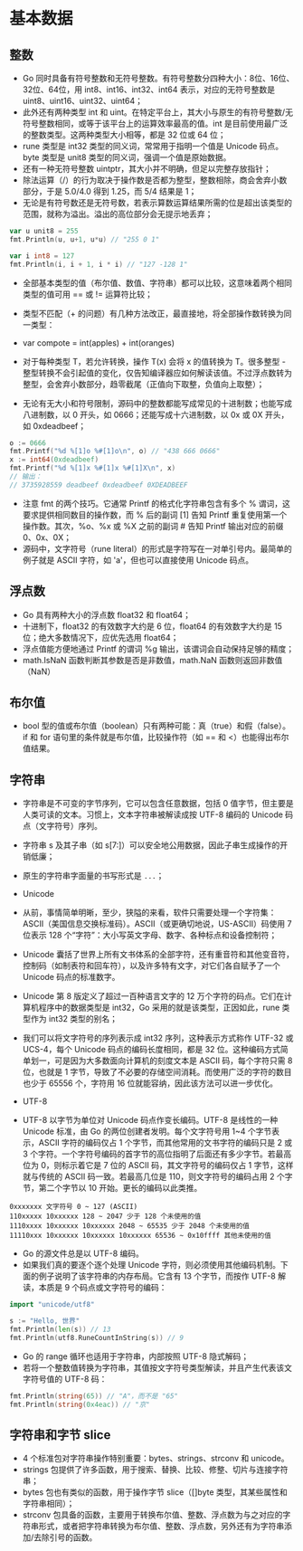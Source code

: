 # 基本数据

## 整数

- Go 同时具备有符号整数和无符号整数。有符号整数分四种大小：8位、16位、32位、64位，用 int8、int16、int32、int64 表示，对应的无符号整数是 uint8、uint16、uint32、uint64；
- 此外还有两种类型 int 和 uint。在特定平台上，其大小与原生的有符号整数/无符号整数相同，或等于该平台上的运算效率最高的值。int 是目前使用最广泛的整数类型。这两种类型大小相等，都是 32 位或 64 位；
- rune 类型是 int32 类型的同义词，常常用于指明一个值是 Unicode 码点。byte 类型是 unit8 类型的同义词，强调一个值是原始数据。
- 还有一种无符号整数 uintptr，其大小并不明确，但足以完整存放指针；
- 除法运算（/）的行为取决于操作数是否都为整型，整数相除，商会舍弃小数部分，于是 5.0/4.0 得到 1.25，而 5/4 结果是 1；
- 无论是有符号数还是无符号数，若表示算数运算结果所需的位是超出该类型的范围，就称为溢出。溢出的高位部分会无提示地丢弃；

```go
var u unit8 = 255
fmt.Println(u, u+1, u*u) // "255 0 1"

var i int8 = 127
fmt.Println(i, i + 1, i * i) // "127 -128 1"
```

- 全部基本类型的值（布尔值、数值、字符串）都可以比较，这意味着两个相同类型的值可用 == 或 != 运算符比较；

- 类型不匹配（+ 的问题）有几种方法改正，最直接地，将全部操作数转换为同一类型：
- var compote = int(apples) + int(oranges)
- 对于每种类型 T，若允许转换，操作 T(x) 会将 x 的值转换为 T。很多整型 - 整型转换不会引起值的变化，仅告知编译器应如何解读该值。不过浮点数转为整型，会舍弃小数部分，趋零截尾（正值向下取整，负值向上取整）；

- 无论有无大小和符号限制，源码中的整数都能写成常见的十进制数；也能写成八进制数，以 0 开头，如 0666；还能写成十六进制数，以 0x 或 0X 开头，如 0xdeadbeef；

```go
o := 0666
fmt.Printf("%d %[1]o %#[1]o\n", o) // "438 666 0666"
x := int64(0xdeadbeef)
fmt.Printf("%d %[1]x %#[1]x %#[1]X\n", x)
// 输出：
// 3735928559 deadbeef 0xdeadbeef 0XDEADBEEF
```

- 注意 fmt 的两个技巧。它通常 Printf 的格式化字符串包含有多个 % 谓词，这要求提供相同数目的操作数，而 % 后的副词 [1] 告知 Printf 重复使用第一个操作数。其次，%o、%x 或 %X 之前的副词 # 告知 Printf 输出对应的前缀 0、0x、0X；
- 源码中，文字符号（rune literal）的形式是字符写在一对单引号内。最简单的例子就是 ASCII 字符，如 'a'，但也可以直接使用 Unicode 码点。

## 浮点数

- Go 具有两种大小的浮点数 float32 和 float64；
- 十进制下，float32 的有效数字大约是 6 位，float64 的有效数字大约是 15 位；绝大多数情况下，应优先选用 float64；
- 浮点值能方便地通过 Printf 的谓词 %g 输出，该谓词会自动保持足够的精度；
- math.IsNaN 函数判断其参数是否是非数值，math.NaN 函数则返回非数值（NaN）

## 布尔值

- bool 型的值或布尔值（boolean）只有两种可能：真（true）和假（false）。if 和 for 语句里的条件就是布尔值，比较操作符（如 == 和 <）也能得出布尔值结果。

## 字符串

- 字符串是不可变的字节序列，它可以包含任意数据，包括 0 值字节，但主要是人类可读的文本。习惯上，文本字符串被解读成按 UTF-8 编码的 Unicode 码点（文字符号）序列。
- 字符串 s 及其子串（如 s[7:]）可以安全地公用数据，因此子串生成操作的开销低廉；
- 原生的字符串字面量的书写形式是 `...`；

- Unicode
- 从前，事情简单明晰，至少，狭隘的来看，软件只需要处理一个字符集：ASCII（美国信息交换标准码）。ASCII（或更确切地说，US-ASCII）码使用 7 位表示 128 个“字符”：大小写英文字母、数字、各种标点和设备控制符；
- Unicode 囊括了世界上所有文书体系的全部字符，还有重音符和其他变音符，控制码（如制表符和回车符），以及许多特有文字，对它们各自赋予了一个 Unicode 码点的标准数字。
- Unicode 第 8 版定义了超过一百种语言文字的 12 万个字符的码点。它们在计算机程序中的数据类型是 int32，Go 采用的就是该类型，正因如此，rune 类型作为 int32 类型的别名；
- 我们可以将文字符号的序列表示成 int32 序列，这种表示方式称作 UTF-32 或 UCS-4，每个 Unicode 码点的编码长度相同，都是 32 位。这种编码方式简单划一，可是因为大多数面向计算机的刻度文本是 ASCII 码，每个字符只需 8 位，也就是 1 字节，导致了不必要的存储空间消耗。而使用广泛的字符的数目也少于 65556 个，字符用 16 位就能容纳，因此该方法可以进一步优化。

- UTF-8
- UTF-8 以字节为单位对 Unicode 码点作变长编码。UTF-8 是线性的一种 Unicode 标准，由 Go 的两位创建者发明。每个文字符号用 1~4 个字节表示，ASCII 字符的编码仅占 1 个字节，而其他常用的文书字符的编码只是 2 或 3 个字符。一个字符号编码的首字节的高位指明了后面还有多少字节。若最高位为 0，则标示着它是 7 位的 ASCII 码，其文字符号的编码仅占 1 字节，这样就与传统的 ASCII 码一致。若最高几位是 110，则文字符号的编码占用 2 个字节，第二个字节以 10 开始。更长的编码以此类推。

```
0xxxxxxx 文字符号 0 ~ 127 (ASCII)
110xxxxx 10xxxxxx 128 ~ 2047 少于 128 个未使用的值
1110xxxx 10xxxxxx 10xxxxxx 2048 ~ 65535 少于 2048 个未使用的值
11110xxx 10xxxxxx 10xxxxxx 10xxxxxx 65536 ~ 0x10ffff 其他未使用的值
```

- Go 的源文件总是以 UTF-8 编码。
- 如果我们真的要逐个逐个处理 Unicode 字符，则必须使用其他编码机制。下面的例子说明了该字符串的内存布局。它含有 13 个字节，而按作 UTF-8 解读，本质是 9 个码点或文字符号的编码：

```go
import "unicode/utf8"

s := "Hello, 世界"
fmt.Println(len(s)) // 13
fmt.Println(utf8.RuneCountInString(s)) // 9
```

- Go 的 range 循环也适用于字符串，内部按照 UTF-8 隐式解码；
- 若将一个整数值转换为字符串，其值按文字符号类型解读，并且产生代表该文字符号值的 UTF-8 码：

```go
fmt.Println(string(65)) // "A"，而不是 "65"
fmt.Println(string(0x4eac)) // "京"
```

## 字符串和字节 slice

- 4 个标准包对字符串操作特别重要：bytes、strings、strconv 和 unicode。
- strings 包提供了许多函数，用于搜索、替换、比较、修整、切片与连接字符串；
- bytes 包也有类似的函数，用于操作字节 slice（[]byte 类型，其某些属性和字符串相同）；
- strconv 包具备的函数，主要用于转换布尔值、整数、浮点数为与之对应的字符串形式，或者把字符串转换为布尔值、整数、浮点数，另外还有为字符串添加/去除引号的函数。